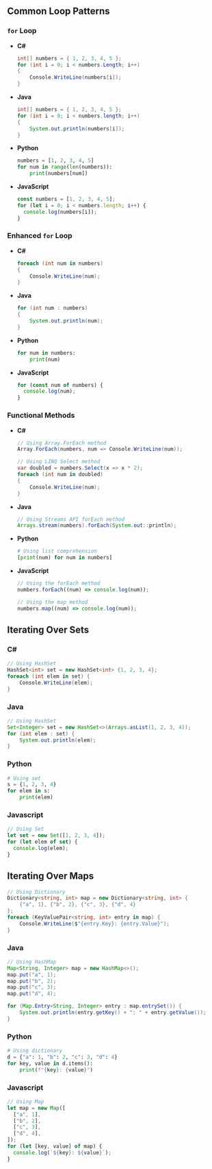 ## Common Loop Patterns

### `for` Loop

- **C#**
  ```csharp
  int[] numbers = { 1, 2, 3, 4, 5 };
  for (int i = 0; i < numbers.Length; i++)
  {
      Console.WriteLine(numbers[i]);
  }
  ```
- **Java**
  ```java
  int[] numbers = { 1, 2, 3, 4, 5 };
  for (int i = 0; i < numbers.length; i++)
  {
      System.out.println(numbers[i]);
  }
  ```
- **Python**
  ```python
  numbers = [1, 2, 3, 4, 5]
  for num in range(len(numbers)):
      print(numbers[num])
  ```
- **JavaScript**
  ```javascript
  const numbers = [1, 2, 3, 4, 5];
  for (let i = 0; i < numbers.length; i++) {
    console.log(numbers[i]);
  }
  ```

### Enhanced `for` Loop

- **C#**
  ```csharp
  foreach (int num in numbers)
  {
      Console.WriteLine(num);
  }
  ```
- **Java**
  ```java
  for (int num : numbers)
  {
      System.out.println(num);
  }
  ```
- **Python**
  ```python
  for num in numbers:
      print(num)
  ```
- **JavaScript**
  ```javascript
  for (const num of numbers) {
    console.log(num);
  }
  ```

### Functional Methods

- **C#**

  ```csharp
  // Using Array.ForEach method
  Array.ForEach(numbers, num => Console.WriteLine(num));

  // Using LINQ Select method
  var doubled = numbers.Select(x => x * 2);
  foreach (int num in doubled)
  {
      Console.WriteLine(num);
  }
  ```

- **Java**
  ```java
  // Using Streams API forEach method
  Arrays.stream(numbers).forEach(System.out::println);
  ```
- **Python**
  ```python
  # Using list comprehension
  [print(num) for num in numbers]
  ```
- **JavaScript**

  ```javascript
  // Using the forEach method
  numbers.forEach((num) => console.log(num));

  // Using the map method
  numbers.map((num) => console.log(num));
  ```

## Iterating Over Sets

### C#

```csharp
// Using HashSet
HashSet<int> set = new HashSet<int> {1, 2, 3, 4};
foreach (int elem in set) {
    Console.WriteLine(elem);
}
```

### Java

```java
// Using HashSet
Set<Integer> set = new HashSet<>(Arrays.asList(1, 2, 3, 4));
for (int elem : set) {
    System.out.println(elem);
}
```

### Python

```python
# Using set
s = {1, 2, 3, 4}
for elem in s:
    print(elem)

```

### Javascript

```javascript
// Using Set
let set = new Set([1, 2, 3, 4]);
for (let elem of set) {
  console.log(elem);
}
```

## Iterating Over Maps

```csharp
// Using Dictionary
Dictionary<string, int> map = new Dictionary<string, int> {
    {"a", 1}, {"b", 2}, {"c", 3}, {"d", 4}
};
foreach (KeyValuePair<string, int> entry in map) {
    Console.WriteLine($"{entry.Key}: {entry.Value}");
}

```

### Java

```java
// Using HashMap
Map<String, Integer> map = new HashMap<>();
map.put("a", 1);
map.put("b", 2);
map.put("c", 3);
map.put("d", 4);

for (Map.Entry<String, Integer> entry : map.entrySet()) {
    System.out.println(entry.getKey() + ": " + entry.getValue());
}

```

### Python

```python
# Using dictionary
d = {"a": 1, "b": 2, "c": 3, "d": 4}
for key, value in d.items():
    print(f"{key}: {value}")


```

### Javascript

```javascript
// Using Map
let map = new Map([
  ["a", 1],
  ["b", 2],
  ["c", 3],
  ["d", 4],
]);
for (let [key, value] of map) {
  console.log(`${key}: ${value}`);
}
```
